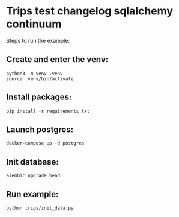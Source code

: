 # Trips test changelog sqlalchemy continuum

Steps to run the example:

## Create and enter the venv:

```shell script
python3 -m venv .venv
source .venv/bin/activate
```

## Install packages:

```shell script
pip install -r requirements.txt
```

## Launch postgres:

```shell script
docker-compose up -d postgres
```

## Init database:

```shell script
alembic upgrade head
```

## Run example:

```shell script
python trips/init_data.py
```